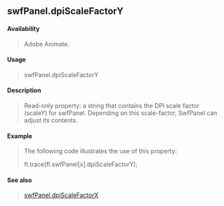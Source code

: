 ## swfPanel.dpiScaleFactorY

#### Availability

> Adobe Animate.

#### Usage

> swfPanel.dpiScaleFactorY

#### Description

> Read-only property: a string that contains the DPI scale factor (scaleY) for swfPanel. Depending on this scale-factor, SwfPanel can adjust its contents.

#### Example

> The following code illustrates the use of this property:
>
> fl.trace(fl.swfPanel\[x\].dpiScaleFactorY);

#### See also

> [swfPanel.dpiScaleFactorX](#_bookmark907)
